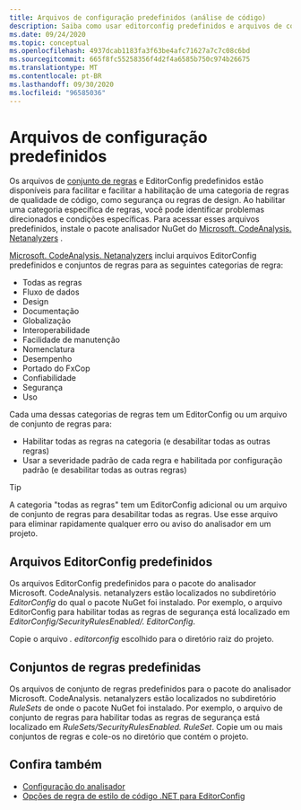 ```yaml
---
title: Arquivos de configuração predefinidos (análise de código)
description: Saiba como usar editorconfig predefinidos e arquivos de conjunto de regras para direcionar tipos específicos de análise de código.
ms.date: 09/24/2020
ms.topic: conceptual
ms.openlocfilehash: 4937dcab1183fa3f63be4afc71627a7c7c08c6bd
ms.sourcegitcommit: 665f8fc55258356f4d2f4a6585b750c974b26675
ms.translationtype: MT
ms.contentlocale: pt-BR
ms.lasthandoff: 09/30/2020
ms.locfileid: "96585036"
---
```

# <a name="predefined-configuration-files"></a>Arquivos de configuração predefinidos

Os arquivos de [conjunto de regras](/visualstudio/code-quality/using-rule-sets-to-group-code-analysis-rules) e EditorConfig predefinidos estão disponíveis para facilitar e facilitar a habilitação de uma categoria de regras de qualidade de código, como segurança ou regras de design. Ao habilitar uma categoria específica de regras, você pode identificar problemas direcionados e condições específicas. Para acessar esses arquivos predefinidos, instale o pacote analisador NuGet do [Microsoft. CodeAnalysis. Netanalyzers](https://github.com/dotnet/roslyn-analyzers#microsoftcodeanalysisnetanalyzers) .

[Microsoft. CodeAnalysis. Netanalyzers](https://github.com/dotnet/roslyn-analyzers#microsoftcodeanalysisnetanalyzers) inclui arquivos EditorConfig predefinidos e conjuntos de regras para as seguintes categorias de regra:

- Todas as regras
- Fluxo de dados
- Design
- Documentação
- Globalização
- Interoperabilidade
- Facilidade de manutenção
- Nomenclatura
- Desempenho
- Portado do FxCop
- Confiabilidade
- Segurança
- Uso

Cada uma dessas categorias de regras tem um EditorConfig ou um arquivo de conjunto de regras para:

- Habilitar todas as regras na categoria (e desabilitar todas as outras regras)
- Usar a severidade padrão de cada regra e habilitada por configuração padrão (e desabilitar todas as outras regras)

> [!TIP]
> A categoria "todas as regras" tem um EditorConfig adicional ou um arquivo de conjunto de regras para desabilitar todas as regras. Use esse arquivo para eliminar rapidamente qualquer erro ou aviso do analisador em um projeto.

## <a name="predefined-editorconfig-files"></a>Arquivos EditorConfig predefinidos

Os arquivos EditorConfig predefinidos para o pacote do analisador Microsoft. CodeAnalysis. netanalyzers estão localizados no subdiretório *EditorConfig* do qual o pacote NuGet foi instalado. Por exemplo, o arquivo EditorConfig para habilitar todas as regras de segurança está localizado em *EditorConfig/SecurityRulesEnabled/. EditorConfig*.

Copie o arquivo *. editorconfig* escolhido para o diretório raiz do projeto.

## <a name="predefined-rule-sets"></a>Conjuntos de regras predefinidas

Os arquivos de conjunto de regras predefinidos para o pacote do analisador Microsoft. CodeAnalysis. netanalyzers estão localizados no subdiretório *RuleSets* de onde o pacote NuGet foi instalado. Por exemplo, o arquivo de conjunto de regras para habilitar todas as regras de segurança está localizado em *RuleSets/SecurityRulesEnabled. RuleSet*. Copie um ou mais conjuntos de regras e cole-os no diretório que contém o projeto.

## <a name="see-also"></a>Confira também

- [Configuração do analisador](https://github.com/dotnet/roslyn-analyzers/blob/master/docs/Analyzer%20Configuration.md)
- [Opções de regra de estilo de código .NET para EditorConfig](code-style-rule-options.md)
